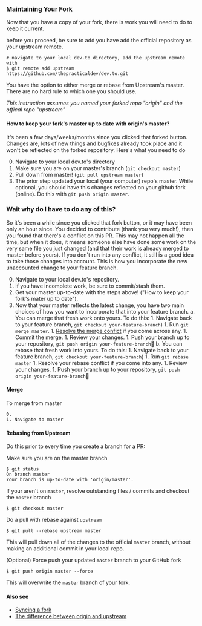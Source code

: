 ### Maintaining Your Fork

Now that you have a copy of your fork, there is work you will need to do to keep it current.

before you proceed, be sure to add you have add the official repository as your upstream remote.

```
# navigate to your local dev.to directory, add the upstream remote with
$ git remote add upstream https://github.com/thepracticaldev/dev.to.git
```

You have the option to either merge or rebase from Upstream's master. There are no hard rule to which one you should use.

_This instruction assumes you named your forked repo "origin" and the offical repo "upstream"_

#### How to keep your fork's master up to date with origin's master?

It's been a few days/weeks/months since you clicked that forked button. Changes are, lots of new things and bugfixes already took place and it won't be reflected on the forked repository. Here's what you need to do

0. Navigate to your local dev.to's directory
1. Make sure you are on your master's branch (`git checkout master`)
1. Pull down from master! (`git pull upstream master`)
1. The prior step updated your local (your computer) repo's master. While optional, you should have this changes reflected on your github fork (online). Do this with `git push origin master`.

### Wait why do I have to do any of this?

So it's been a while since you clicked that fork button, or it may have been only an hour since. You decided to contribute (thank you very much!), then you found that there's a conflict on this PR. This may not happen all the time, but when it does, it means someone else have done some work on the very same file you just changed (and that their work is already merged to master before yours). If you don't run into any conflict, it still is a good idea to take those changes into account. This is how you incorporate the new unaccounted change to your feature branch.

0. Navigate to your local dev.to's repository.
1. If you have incomplete work, be sure to commit/stash them.
1. Get your master up-to-date with the steps above! ("How to keep your fork's mater up to date").
1. Now that your master reflects the latest change, you have two main choices of how you want to incorporate that into your feature branch.
   a. You can merge that fresh work onto yours. To do this: 1. Navigate back to your feature branch, `git checkout your-feature-branch`) 1. Run `git merge master`. 1. [Resolve the merge confict](https://help.github.com/articles/addressing-merge-conflicts/) if you come across any. 1. Commit the merge. 1. Review your changes. 1. Push your branch up to your repository, `git push origin your-feature-branch`🎉
   b. You can rebase that fresh work into yours. To do this: 1. Navigate back to your feature branch, `git checkout your-feature-branch`) 1. Run `git rebase master` 1. Resolve your rebase conflict if you come into any. 1. Review your changes. 1. Push your branch up to your repository, `git push origin your-feature-branch`🎉

#### Merge

To merge from master

    0.
    1. Navigate to master

#### Rebasing from Upstream

Do this prior to every time you create a branch for a PR:

Make sure you are on the master branch

```
$ git status
On branch master
Your branch is up-to-date with 'origin/master'.
```

If your aren't on `master`, resolve outstanding files / commits and checkout the `master` branch

```
$ git checkout master
```

Do a pull with rebase against `upstream`

```
$ git pull --rebase upstream master
```

This will pull down all of the changes to the official `master` branch, without making an additional commit in your local repo.

(Optional) Force push your updated `master` branch to your GitHub fork

```
$ git push origin master --force
```

This will overwrite the `master` branch of your fork.

#### Also see

- [Syncing a fork](https://help.github.com/articles/syncing-a-fork/)
- [The difference between origin and upstream](https://stackoverflow.com/questions/9257533/what-is-the-difference-between-origin-and-upstream-on-github)
